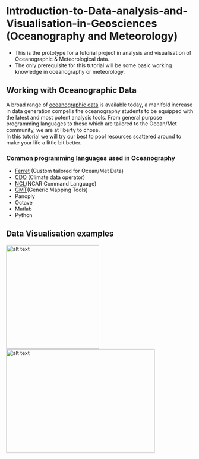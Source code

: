 # Introduction-to-Data-analysis-and-Visualisation-in-Geosciences (Oceanography and Meteorology)
* This is the prototype for a tutorial project in analysis and visualisation of Oceanographic &amp; Meteorological data.<br/>
* The only prerequisite for this tutorial will be some basic working knowledge in oceanography or meteorology.<br/>
## Working with Oceanographic Data
A broad range of [oceanographic data](http://www.cgd.ucar.edu/cas/tn404/text/tn404_7.html) is available today, a manifold increase in data generation compells the oceanography students to be equipped with the latest and most potent analysis tools. From general purpose programming languages to those which are tailored to the Ocean/Met community, we are at liberty to chose.<br/>
In this tutorial we will try our best to pool resources scattered around to make your life a little bit better.
### Common programming languages used in Oceanography
* [Ferret](https://ferret.pmel.noaa.gov/Ferret/) (Custom tailored for Ocean/Met Data)
* [CDO](https://code.mpimet.mpg.de/projects/cdo/) (Climate data operator)
* [NCL](https://www.ncl.ucar.edu/)(NCAR Command Language)
* [GMT](http://gmt.soest.hawaii.edu/)(Generic Mapping Tools)
* Panoply
* Octave
* Matlab
* Python
## Data Visualisation examples

<img title="Title Tag Goes Here" src="https://user-images.githubusercontent.com/70136677/91067673-dbf10780-e650-11ea-970b-d1c16eaee43e.png" title="ss" alt="alt text" width="250" height="280"><img src="https://user-images.githubusercontent.com/70136677/91067688-e01d2500-e650-11ea-9a84-b2d7e1c0a2af.png" alt="alt text" width="400" height="280">

